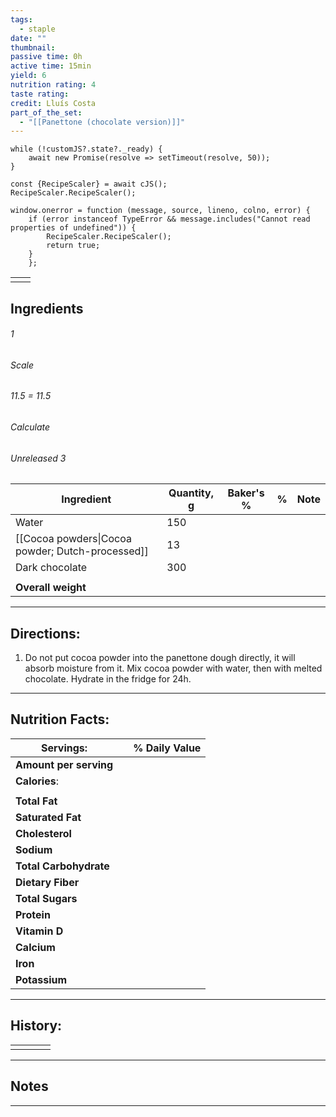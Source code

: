 ```yaml
---
tags:
  - staple
date: ""
thumbnail: 
passive time: 0h
active time: 15min
yield: 6
nutrition rating: 4
taste rating: 
credit: Lluís Costa
part_of_the_set:
  - "[[Panettone (chocolate version)]]"
---
```

```dataviewjs
while (!customJS?.state?._ready) { 
	await new Promise(resolve => setTimeout(resolve, 50)); 
} 

const {RecipeScaler} = await cJS();
RecipeScaler.RecipeScaler();

window.onerror = function (message, source, lineno, colno, error) {
	if (error instanceof TypeError && message.includes("Cannot read properties of undefined")) {
		RecipeScaler.RecipeScaler();
		return true;
	}
    };
```

|     |     |
| --- | --- |
|     |     |


## Ingredients

###### 1
###### Scale
###### 11.5 = 11.5
###### Calculate
###### Unreleased 3

| Ingredient                                       | Quantity, g | Baker's % | %   | Note |
| ------------------------------------------------ | ----------- | --------- | --- | ---- |
| Water                                            | 150         |           |     |      |
| [[Cocoa powders\|Cocoa powder; Dutch-processed]] | 13          |           |     |      |
| Dark chocolate                                   | 300         |           |     |      |
|                                                  |             |           |     |      |
| **Overall weight**                               |             |           |     |      |




---
## Directions:

1. Do not put cocoa powder into the panettone dough directly, it will absorb moisture from it. Mix cocoa powder with water, then with melted chocolate. Hydrate in the fridge for 24h.


---
## Nutrition Facts:

| **Servings:**          |       | % Daily Value |
| ---------------------- | ----- | ------------- |
| **Amount per serving** |       |               |
| **Calories**:          |       |               |
|                        |       |               |
| **Total Fat**          |       |               |
| **Saturated Fat**      |       |               |
| **Cholesterol**        |       |               |
| **Sodium**             |       |               |
| **Total Carbohydrate** |       |               |
| **Dietary Fiber**      |       |               |
| **Total Sugars**       |       |               |
| **Protein**            |       |               |
| **Vitamin D**          |       |               |
| **Calcium**            |       |               |
| **Iron**               |       |               |
| **Potassium**          |       |               |

---
## History:

|     |                   |                   |                   |
| --- | ----------------- | ----------------- | ----------------- |
|     |                   |                   |                   |


---
## Notes


>

---




